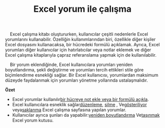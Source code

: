 ﻿---
title: Excel yorum ile çalışma
second_title: Aspose.Cells Cloud Documen
linktitle: Yorum
type: docs
url: /tr/comments/
aliases: [/working-with-comments/]
keywords: REST API, spreadsheets, excel, comment
description: "Cells.Bulut API Excel için çalıştırın: yorumlar çalıştırın"
weight: 100
kwords: Excel, Office Bulut, REST API, E-tablo, PDF, CSV, Json, Markdown, Yorumlar
---
&nbsp;&nbsp;&nbsp;&nbsp;Excel çalışma kitabı oluştururken, kullanıcılar çeşitli nedenlerle Excel yorumlarını kullanabilir. Özelliğin kullanımlarından biri, özellikle diğer kişiler Excel dosyasını kullanacaksa, bir hücredeki formülü açıklamak. Ayrıca, Excel yorumları diğer kullanıcılar için hatırlatıcılar veya notlar eklemek ve diğer Excel çalışma kitaplarıyla çapraz referanslama yapmak için de kullanılabilir.

&nbsp;&nbsp;&nbsp;&nbsp;Bir yorum eklendiğinde, Excel kullanıcılara yorumları yeniden boyutlandırma, şekli değiştirme ve yorumları tercih ettikleri stile göre biçimlendirme esnekliği sağlar. Bir Excel kullanıcısı, yorumlardan maksimum düzeyde faydalanmak için yorumları yönetme yollarında ustalaşmalıdır.

**Özet**

-  Excel yorumlar kullanılır[bir hücreye not ekle veya bir formülü açıkla](/cells/tr/comments/add/).
-  Excel kullanıcılara esneklik sağlar[düzenleme](/cells/tr/comments/update/), [silme](/cells/tr/comments/delete/) , Ve[gösteriliyor](/cells/tr/comments/get/) veya[saklanma](/cells/tr/comments/update/) Excel çalışma sayfasına yapılan yorumlar.
-  Kullanıcılar ayrıca şunları da yapabilir:[yeniden boyutlandırma](/cells/tr/comments/update/) Ve[taşınmak](/cells/tr/comments/update/) Excel yorum kutusu.
